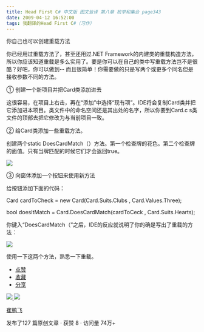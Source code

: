 ```yaml
---
title: Head First C# 中文版 图文皆译 第八章 枚举和集合 page343
date: 2009-04-12 16:52:00
tags: 我翻译的Head First C#（习作）
---
```

你自己也可以创建重载方法

  

你已经用过重载方法了，甚至还用过.NET
Framework的内建类的重载构造方法，所以你应该知道重载是多么实用了。要是你可以在自己的类中写重载方法岂不是很酷？好吧，你可以做到--
而且很简单！你需要做的只是写两个或更多个同名但是接收参数不同的方法。

  

①  创建一个新项目并把Card类添加进去

  

这很容易，在项目上右击，再在“添加”中选择“现有项”。IDE将会复制Card类并把它添加进本项目。类文件中的命名空间还是其出处的名字，所以你要到Card.c
s类文件的顶部去把它修改为与当前项目一致。

  

②  给Card类添加一些重载方法。

  

创建两个static DoesCardMatch（）方法。第一个检查牌的花色。第二个检查牌的面值。只有当牌匹配的时候它们才会返回true。

  

![](https://p-blog.csdn.net/images/p_blog_csdn_net/cuipengfei1/EntryImages/20090412/2009-04-12_16-42-46.jpg)

③  向窗体添加一个按钮来使用新方法

  

给按钮添加下面的代码：

  

Card cardToCheck = new Card(Card.Suits.Clubs , Card.Values.Three);

  

bool doesItMatch = Card.DoesCardMatch(cardToCeck , Card.Suits.Hearts);

  

你键入“DoesCardMatch（”之后，IDE的反应就说明了你的确是写出了重载的方法：

  

![](https://p-blog.csdn.net/images/p_blog_csdn_net/cuipengfei1/EntryImages/20090412/2009-04-12_16-49-21.jpg)

使用一下这两个方法，熟悉一下重载。

  * [ 点赞  ](javascript:;)
  * [ 收藏  ](javascript:;)
  * [ 分享 ](javascript:;)

[ ![](https://profile.csdnimg.cn/5/2/5/3_cuipengfei1)
![](https://g.csdnimg.cn/static/user-reg-year/1x/11.png)
](https://blog.csdn.net/cuipengfei1)

[ 崔鹏飞 ](https://blog.csdn.net/cuipengfei1)

发布了127 篇原创文章  ·  获赞 8  ·  访问量 74万+

